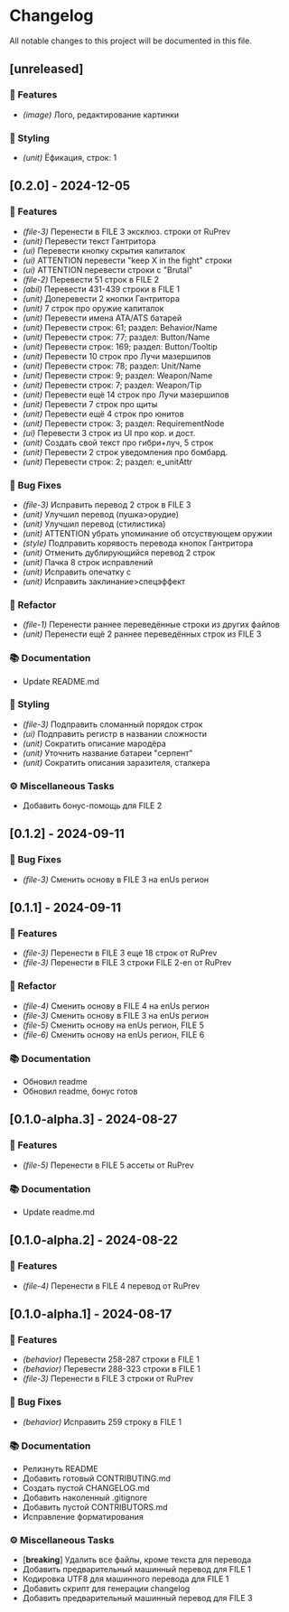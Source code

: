 # Changelog

All notable changes to this project will be documented in this file.

## [unreleased]

### 🚀 Features

- *(image)* Лого, редактирование картинки

### 🎨 Styling

- *(unit)* Ёфикация, строк: 1

## [0.2.0] - 2024-12-05

### 🚀 Features

- *(file-3)* Перенести в FILE 3 эксклюз. строки от RuPrev
- *(unit)* Перевести текст Гантритора
- *(ui)* Перевести кнопку скрытия капиталок
- *(ui)* ATTENTION перевести "keep X in the fight" строки
- *(ui)* ATTENTION перевести строки с "Brutal"
- *(file-2)* Перевести 51 строк в FILE 2
- *(abil)* Перевести 431-439 строки в FILE 1
- *(unit)* Доперевести 2 кнопки Гантритора
- *(unit)* 7 строк про оружие капиталок
- *(unit)* Перевести имена ATA/ATS батарей
- *(unit)* Перевести строк: 61; раздел: Behavior/Name
- *(unit)* Перевести строк: 77; раздел: Button/Name
- *(unit)* Перевести строк: 169; раздел: Button/Tooltip
- *(unit)* Перевести 10 строк про Лучи мазершипов
- *(unit)* Перевести строк: 78; раздел: Unit/Name
- *(unit)* Перевести строк: 9; раздел: Weapon/Name
- *(unit)* Перевести строк: 7; раздел: Weapon/Tip
- *(unit)* Перевести ещё 14 строк про Лучи мазершипов
- *(unit)* Перевести 7 строк про щиты
- *(unit)* Перевести ещё 4 строк про юнитов
- *(unit)* Перевести строк: 3; раздел: RequirementNode
- *(ui)* Перевести 3 строк из UI про кор. и дост.
- *(unit)* Создать свой текст про гибри+луч, 5 строк
- *(unit)* Перевести 2 строк уведомления про бомбард.
- *(unit)* Перевести строк: 2; раздел: e_unitAttr

### 🐛 Bug Fixes

- *(file-3)* Исправить перевод 2 строк в FILE 3
- *(unit)* Улучшил перевод (пушка>орудие)
- *(unit)* Улучшил перевод (стилистика)
- *(unit)* ATTENTION убрать упоминание об отсуствующем оружии
- *(style)* Подправить корявость перевода кнопок Гантритора
- *(unit)* Отменить дублирующийся перевод 2 строк
- *(unit)* Пачка 8 строк исправлений
- *(unit)* Исправить опечатку с </c>
- *(unit)* Исправить заклинание>спецэффект

### 🚜 Refactor

- *(file-1)* Перенести раннее переведённые строки из других файлов
- *(unit)* Перенести ещё 2 раннее переведённых строк из FILE 3

### 📚 Documentation

- Update README.md

### 🎨 Styling

- *(file-3)* Подправить сломанный порядок строк
- *(ui)* Подправить регистр в названии сложности
- *(unit)* Сократить описание мародёра
- *(unit)* Уточнить название батареи "серпент"
- *(unit)* Сократить описания заразителя, сталкера

### ⚙️ Miscellaneous Tasks

- Добавить бонус-помощь для FILE 2

## [0.1.2] - 2024-09-11

### 🐛 Bug Fixes

- *(file-3)* Сменить основу в FILE 3 на enUs регион

## [0.1.1] - 2024-09-11

### 🚀 Features

- *(file-3)* Перенести в FILE 3 еще 18 строк от RuPrev
- *(file-3)* Перенести в FILE 3 строки FILE 2-en от RuPrev

### 🚜 Refactor

- *(file-4)* Сменить основу в FILE 4 на enUs регион
- *(file-3)* Сменить основу в FILE 3 на enUs регион
- *(file-5)* Сменить основу на enUs регион, FILE 5
- *(file-6)* Сменить основу на enUs регион, FILE 6

### 📚 Documentation

- Обновил readme
- Обновил readme, бонус готов

## [0.1.0-alpha.3] - 2024-08-27

### 🚀 Features

- *(file-5)* Перенести в FILE 5 ассеты от RuPrev

### 📚 Documentation

- Update readme.md

## [0.1.0-alpha.2] - 2024-08-22

### 🚀 Features

- *(file-4)* Перенести в FILE 4 перевод от RuPrev

## [0.1.0-alpha.1] - 2024-08-17

### 🚀 Features

- *(behavior)* Перевести 258-287 строки в FILE 1
- *(behavior)* Перевести 288-323 строки в FILE 1
- *(file-3)* Перенести в FILE 3 строки от RuPrev

### 🐛 Bug Fixes

- *(behavior)* Исправить 259 строку в FILE 1

### 📚 Documentation

- Релизнуть README
- Добавить готовый CONTRIBUTING.md
- Создать пустой CHANGELOG.md
- Добавить наколенный .gitignore
- Добавить пустой CONTRIBUTORS.md
- Исправление форматирования

### ⚙️ Miscellaneous Tasks

- [**breaking**] Удалить все файлы, кроме текста для перевода
- Добавить предварительный машинный перевод для FILE 1
- Кодировка UTF8 для машинного перевода для FILE 1
- Добавить скрипт для генерации changelog
- Добавить предварительный машинный перевод для FILE 3

<!-- generated by git-cliff -->
